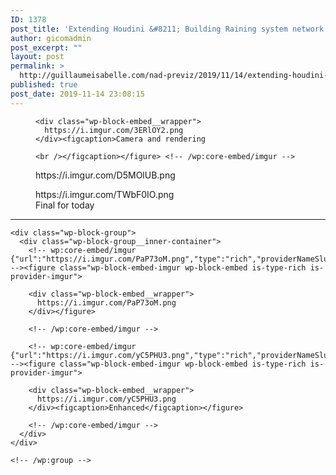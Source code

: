 ```yaml
---
ID: 1378
post_title: 'Extending Houdini &#8211; Building Raining system network interface'
author: gicomadmin
post_excerpt: ""
layout: post
permalink: >
  http://guillaumeisabelle.com/nad-previz/2019/11/14/extending-houdini-building-raining-system-network-interface/
published: true
post_date: 2019-11-14 23:08:15
---
```

<!-- wp:group -->

<div class="wp-block-group">
  <div class="wp-block-group__inner-container">
    <!-- wp:core-embed/imgur {"url":"https://i.imgur.com/3ERlOY2.png","type":"rich","providerNameSlug":"imgur","className":""} --><figure class="wp-block-embed-imgur wp-block-embed is-type-rich is-provider-imgur">
    
    <div class="wp-block-embed__wrapper">
      https://i.imgur.com/3ERlOY2.png
    </div><figcaption>Camera and rendering
    
    <br /></figcaption></figure> <!-- /wp:core-embed/imgur -->
  </div>
</div>

<!-- /wp:group -->

<!-- wp:core-embed/imgur {"url":"https://i.imgur.com/D5MOlUB.png","type":"rich","providerNameSlug":"imgur","className":""} --><figure class="wp-block-embed-imgur wp-block-embed is-type-rich is-provider-imgur">

<div class="wp-block-embed__wrapper">
  https://i.imgur.com/D5MOlUB.png
</div></figure> 

<!-- /wp:core-embed/imgur -->

<!-- wp:core-embed/imgur {"url":"https://i.imgur.com/TWbF0IO.png","type":"rich","providerNameSlug":"imgur","className":""} --><figure class="wp-block-embed-imgur wp-block-embed is-type-rich is-provider-imgur">

<div class="wp-block-embed__wrapper">
  https://i.imgur.com/TWbF0IO.png
</div><figcaption>Final for today</figcaption></figure> 

<!-- /wp:core-embed/imgur -->

<!-- wp:separator -->

<hr class="wp-block-separator" />

<!-- /wp:separator -->

<!-- wp:group -->

<div class="wp-block-group">
  <div class="wp-block-group__inner-container">
  </div>
</div>

<!-- /wp:group -->

<!-- wp:group -->

<div class="wp-block-group">
  <div class="wp-block-group__inner-container">
    <!-- wp:group -->
    
    <div class="wp-block-group">
      <div class="wp-block-group__inner-container">
        <!-- wp:core-embed/imgur {"url":"https://i.imgur.com/PaP73oM.png","type":"rich","providerNameSlug":"imgur","className":""} --><figure class="wp-block-embed-imgur wp-block-embed is-type-rich is-provider-imgur">
        
        <div class="wp-block-embed__wrapper">
          https://i.imgur.com/PaP73oM.png
        </div></figure> 
        
        <!-- /wp:core-embed/imgur -->
        
        <!-- wp:core-embed/imgur {"url":"https://i.imgur.com/yC5PHU3.png","type":"rich","providerNameSlug":"imgur","className":""} --><figure class="wp-block-embed-imgur wp-block-embed is-type-rich is-provider-imgur">
        
        <div class="wp-block-embed__wrapper">
          https://i.imgur.com/yC5PHU3.png
        </div><figcaption>Enhanced</figcaption></figure> 
        
        <!-- /wp:core-embed/imgur -->
      </div>
    </div>
    
    <!-- /wp:group -->
  </div>
</div>

<!-- /wp:group -->